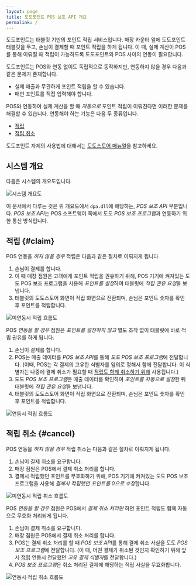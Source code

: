 ```yaml
---
layout: page
title: 도도포인트 POS 보조 API 개요
permalink: /
---
```


도도포인트는 태블릿 기반의 포인트 적립 서비스입니다. 매장 카운터 앞에 도도포인트 태블릿을 두고, 손님이
결제할 때 포인트 적립을 하게 됩니다. 이 때, 실제 계산이 POS를 통해 이뤄질 때 적립이 가능하도록
도도포인트와 POS 사이의 연동이 필요합니다.

도도포인트는 POS와 연동 없이도 독립적으로 동작하지만, 연동하지 않을 경우 다음과 같은 문제가 존재합니다.

- 실제 매출과 무관하게 포인트 적립을 할 수 있습니다.
- 매번 포인트를 직접 입력해야 합니다.

POS와 연동하여 실제 계산을 할 때 *자동으로* 포인트 적립이 이뤄진다면 이러한 문제를 해결할 수 있습니다.
연동해야 하는 기능은 다음 두 종류입니다.

- [적립](#claim)
- [적립 취소](#cancel)

도도포인트 자체의 사용법에 대해서는 [도도스토어 매뉴얼][1]을 참고하세요.

[1]: http://dodopoint.com/manual/text


시스템 개요
-----------

다음은 시스템의 개요도입니다.

![시스템 개요도](https://docs.google.com/drawings/d/1F6XemPm25l931-zP8SOxlseX53BS6bzFmthkjstSci8/pub?w=719&h=458)

이 문서에서 다루는 것은 위 개요도에서 `dpa.dll`에 해당하는, *POS 보조 API* 부분입니다.
*POS 보조 API*는 POS 소프트웨어 쪽에서 도도 *POS 보조 프로그램*과 연동하기 위한 통신 방식입니다.


적립                                                                   {#claim}
----

POS 연동을 *하지 않을 경우* 적립은 다음과 같은 절차로 이뤄지게 됩니다.

1. 손님이 결제를 합니다.
2. 이 때 매장 점원은 고객에게 포인트 적립을 권유하기 위해, POS 기기에 켜져있는 도도 POS 보조 프로그램을
   사용해 *포인트를 설정*하여 태블릿에 *적립 권유 요청*을 보냅니다.
3. 태블릿의 도도스토어 화면이 적립 화면으로 전환되며, 손님은 포인트 숫자를 확인 후 포인트를 적립합니다.

![미연동시 적립 흐름도](https://docs.google.com/drawings/d/1NhpCiHlBznVEfvoLfQCUushms2IacUMt5l-puI-B9n8/pub?w=719&h=458)

POS *연동을 할 경우* 점원은 *포인트를 설정하지 않고* 별도 조작 없이 태블릿에 바로 적립 권유를 하게
됩니다.

1. 손님이 결제를 합니다.
2. POS는 매출 데이터를 *POS 보조 API*를 통해 *도도 POS 보조 프로그램*에 전달합니다.
   (이때, POS는 각 결제의 고유한 식별자를 임의로 정해서 함께 전달합니다. 이 식별자는 나중에
   결제 취소가 필요할 때 [적립도 함께 취소하기 위해](#cancel) 사용됩니다.)
3. 도도 *POS 보조 프로그램*은 매출 데이터를 확인하여 *포인트를 자동으로 설정*한 뒤 태블릿에
   *적립 권유 요청*을 보냅니다.
4. 태블릿의 도도스토어 화면이 적립 화면으로 전환되며, 손님은 포인트 숫자를 확인 후 포인트를 적립합니다.

![연동시 적립 흐름도](https://docs.google.com/drawings/d/1eWmGh5r2A__2S0xZRex_aDgbHq6AEUf3Az85BJWh1ek/pub?w=719&h=458)


적립 취소                                                        {#cancel}
---------

POS 연동을 *하지 않을 경우* 적립 취소는 다음과 같은 절차로 이뤄지게 됩니다.

1. 손님이 결제 취소를 요구합니다.
2. 매장 점원은 POS에서 결제 취소 처리를 합니다.
3. 결제시 적립했던 포인트를 무효화하기 위해, POS 기기에 켜져있는 도도 POS 보조 프로그램을 사용해
   *결제시 적립했던 포인트를 0으로 수정*합니다.

![미연동시 적립 취소 흐름도](https://docs.google.com/drawings/d/15cd2WgnRrMCbRdlBIAYjT7eO4mmZmnzGL52xe_rRzko/pub?w=719&h=458)

POS *연동을 할 경우* 점원은 POS에서 *결제 취소 처리만* 하면 포인트 적립도 함께 자동으로 무효화 처리되게
됩니다.

1. 손님이 결제 취소를 요구합니다.
2. 매장 점원은 POS에서 결제 취소 처리를 합니다.
3. POS는 결제 취소 처리를 할 때 *POS 보조 API*를 통해 결제 취소 사실을
   도도 *POS 보조 프로그램*에 전달합니다. (이 때, 어떤 결제가 취소된 것인지 확인하기 위해
   앞서 [적립](#claim) 연동시 전달했던 *고유 결제 식별자*를 전달합니다.)
4. *POS 보조 프로그램*은 취소 처리된 결제에 해당하는 적립 사실을 무효화합니다.

![연동시 적립 취소 흐름도](https://docs.google.com/drawings/d/1vNdd6RgIQWiBuYRLlnjOA2GT8fTXnZqXYTAVx3Pdvf4/pub?w=719&h=458)
